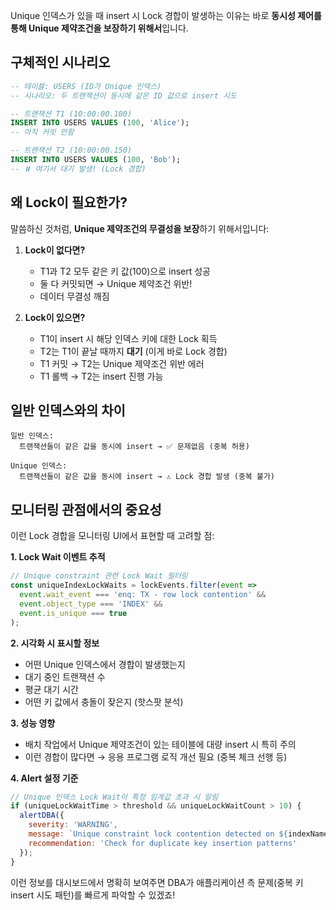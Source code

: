 Unique 인덱스가 있을 때 insert 시 Lock 경합이 발생하는 이유는 바로 **동시성 제어를 통해 Unique 제약조건을 보장하기 위해서**입니다.

## 구체적인 시나리오

```sql
-- 테이블: USERS (ID가 Unique 인덱스)
-- 시나리오: 두 트랜잭션이 동시에 같은 ID 값으로 insert 시도

-- 트랜잭션 T1 (10:00:00.100)
INSERT INTO USERS VALUES (100, 'Alice');
-- 아직 커밋 안함

-- 트랜잭션 T2 (10:00:00.150)  
INSERT INTO USERS VALUES (100, 'Bob');
-- ⏸️ 여기서 대기 발생! (Lock 경합)
```

## 왜 Lock이 필요한가?

말씀하신 것처럼, **Unique 제약조건의 무결성을 보장**하기 위해서입니다:

1. **Lock이 없다면?**
    
    - T1과 T2 모두 같은 키 값(100)으로 insert 성공
    - 둘 다 커밋되면 → Unique 제약조건 위반!
    - 데이터 무결성 깨짐
2. **Lock이 있으면?**
    
    - T1이 insert 시 해당 인덱스 키에 대한 Lock 획득
    - T2는 T1이 끝날 때까지 **대기** (이게 바로 Lock 경합)
    - T1 커밋 → T2는 Unique 제약조건 위반 에러
    - T1 롤백 → T2는 insert 진행 가능

## 일반 인덱스와의 차이

```plaintext
일반 인덱스:
  트랜잭션들이 같은 값을 동시에 insert → ✅ 문제없음 (중복 허용)

Unique 인덱스:
  트랜잭션들이 같은 값을 동시에 insert → ⚠️ Lock 경합 발생 (중복 불가)
```

## 모니터링 관점에서의 중요성

이런 Lock 경합을 모니터링 UI에서 표현할 때 고려할 점:

**1. Lock Wait 이벤트 추적**

```javascript
// Unique constraint 관련 Lock Wait 필터링
const uniqueIndexLockWaits = lockEvents.filter(event => 
  event.wait_event === 'enq: TX - row lock contention' &&
  event.object_type === 'INDEX' &&
  event.is_unique === true
);
```

**2. 시각화 시 표시할 정보**

- 어떤 Unique 인덱스에서 경합이 발생했는지
- 대기 중인 트랜잭션 수
- 평균 대기 시간
- 어떤 키 값에서 충돌이 잦은지 (핫스팟 분석)

**3. 성능 영향**

- 배치 작업에서 Unique 제약조건이 있는 테이블에 대량 insert 시 특히 주의
- 이런 경합이 많다면 → 응용 프로그램 로직 개선 필요 (중복 체크 선행 등)

**4. Alert 설정 기준**

```javascript
// Unique 인덱스 Lock Wait이 특정 임계값 초과 시 알림
if (uniqueLockWaitTime > threshold && uniqueLockWaitCount > 10) {
  alertDBA({
    severity: 'WARNING',
    message: `Unique constraint lock contention detected on ${indexName}`,
    recommendation: 'Check for duplicate key insertion patterns'
  });
}
```

이런 정보를 대시보드에서 명확히 보여주면 DBA가 애플리케이션 측 문제(중복 키 insert 시도 패턴)를 빠르게 파악할 수 있겠죠!
